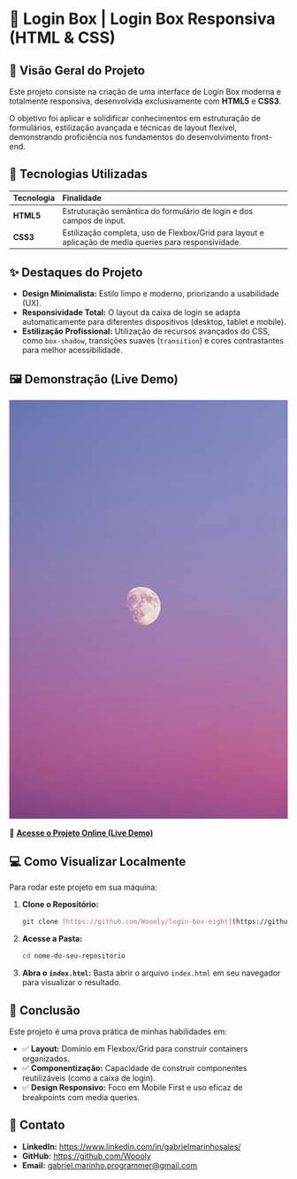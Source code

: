 # 🔑 Login Box | Login Box Responsiva (HTML & CSS)

## 🌟 Visão Geral do Projeto

Este projeto consiste na criação de uma interface de Login Box moderna e totalmente responsiva, desenvolvida exclusivamente com **HTML5** e **CSS3**.

O objetivo foi aplicar e solidificar conhecimentos em estruturação de formulários, estilização avançada e técnicas de layout flexível, demonstrando proficiência nos fundamentos do desenvolvimento front-end.

## 🚀 Tecnologias Utilizadas

| Tecnologia | Finalidade |
| :--- | :--- |
| **HTML5** | Estruturação semântica do formulário de login e dos campos de input. |
| **CSS3** | Estilização completa, uso de Flexbox/Grid para layout e aplicação de media queries para responsividade. |

## ✨ Destaques do Projeto

* **Design Minimalista:** Estilo limpo e moderno, priorizando a usabilidade (UX).
* **Responsividade Total:** O layout da caixa de login se adapta automaticamente para diferentes dispositivos (desktop, tablet e mobile).
* **Estilização Profissional:** Utilização de recursos avançados do CSS, como `box-shadow`, transições suaves (`transition`) e cores contrastantes para melhor acessibilidade.

## 🖼️ Demonstração (Live Demo)

[![Preview da Login Box](https://github.com/Woooly/login-box/raw/refs/heads/main/background.jpg)](https://login-box-eight.vercel.app/)

🔗 **[Acesse o Projeto Online (Live Demo)](https://login-box-eight.vercel.app/)**

## 💻 Como Visualizar Localmente

Para rodar este projeto em sua máquina:

1.  **Clone o Repositório:**
    ```bash
    git clone [https://github.com/Woooly/login-box-eight](https://github.com/Woooly/login-box-eight)
    ```
2.  **Acesse a Pasta:**
    ```bash
    cd nome-do-seu-repositorio
    ```
3.  **Abra o `index.html`:**
    Basta abrir o arquivo `index.html` em seu navegador para visualizar o resultado.

## 📌 Conclusão

Este projeto é uma prova prática de minhas habilidades em:

* ✅ **Layout:** Domínio em Flexbox/Grid para construir containers organizados.
* ✅ **Componentização:** Capacidade de construir componentes reutilizáveis (como a caixa de login).
* ✅ **Design Responsivo:** Foco em Mobile First e uso eficaz de breakpoints com media queries.

## 📧 Contato

* **LinkedIn:** https://www.linkedin.com/in/gabrielmarinhosales/
* **GitHub:** https://github.com/Woooly
* **Email:** gabriel.marinho.programmer@gmail.com
